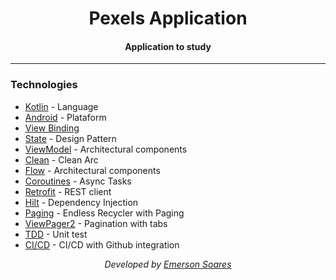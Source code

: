 <div  align="center">
<!-- Top Image and Title -->
<h1>
Pexels Application
</h1>
<!-- Subtitle/Description -->
<h4>Application to study</h4>
</div>

---

### Technologies
- [Kotlin](https://kotlinlang.org) - Language
- [Android](https://developer.android.com) - Plataform
- [View Binding](https://developer.android.com/topic/libraries/view-binding?hl=pt-br)
- [State](https://refactoring.guru/design-patterns/state) - Design Pattern
- [ViewModel](https://developer.android.com/topic/libraries/architecture/viewmodel) - Architectural components
- [Clean](https://developer.android.com/training/animation/screen-slide?hl=pt-br) - Clean Arc
- [Flow](https://developer.android.com/kotlin/flow?hl=pt-br) - Architectural components
- [Coroutines](https://developer.android.com/kotlin/coroutines) - Async Tasks
- [Retrofit](https://square.github.io/retrofit) - REST client
- [Hilt](https://dagger.dev/hilt/) - Dependency Injection
- [Paging](https://developer.android.com/topic/libraries/architecture/paging/v3-overview?hl=pt-br) - Endless Recycler with Paging
- [ViewPager2](https://developer.android.com/training/animation/screen-slide?hl=pt-br) - Pagination with tabs
- [TDD](https://developer.android.com/training/testing/unit-testing/local-unit-tests?hl=pt-br) - Unit test
- [CI/CD](https://bitrise.io) - CI/CD with Github integration

<div align="center">
<p><i>Developed by <a href="https://www.linkedin.com/in/emerson-s-souza/">Emerson Soares</i></p>
</div>
<p>
